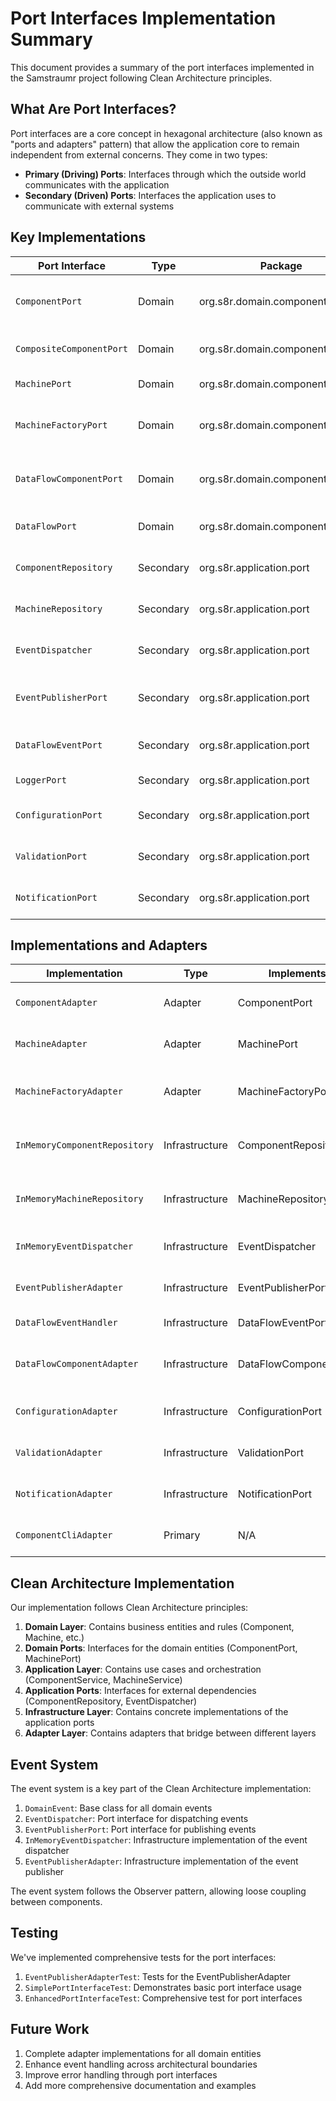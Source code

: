# Port Interfaces Implementation Summary

This document provides a summary of the port interfaces implemented in the Samstraumr project following Clean Architecture principles.

## What Are Port Interfaces?

Port interfaces are a core concept in hexagonal architecture (also known as "ports and adapters" pattern) that allow the application core to remain independent from external concerns. They come in two types:

- **Primary (Driving) Ports**: Interfaces through which the outside world communicates with the application
- **Secondary (Driven) Ports**: Interfaces the application uses to communicate with external systems

## Key Implementations

| Port Interface | Type | Package | Description |
|---------------|------|---------|-------------|
| `ComponentPort` | Domain | org.s8r.domain.component.port | Interface for components in the domain |
| `CompositeComponentPort` | Domain | org.s8r.domain.component.port | Interface for composite components |
| `MachinePort` | Domain | org.s8r.domain.component.port | Interface for machines |
| `MachineFactoryPort` | Domain | org.s8r.domain.component.port | Interface for machine factory operations |
| `DataFlowComponentPort` | Domain | org.s8r.domain.component.pattern | Interface for component data flow operations |
| `DataFlowPort` | Domain | org.s8r.domain.component.pattern | Interface for data flow operations |
| `ComponentRepository` | Secondary | org.s8r.application.port | Interface for component persistence |
| `MachineRepository` | Secondary | org.s8r.application.port | Interface for machine persistence |
| `EventDispatcher` | Secondary | org.s8r.application.port | Interface for dispatching events |
| `EventPublisherPort` | Secondary | org.s8r.application.port | Interface for publishing domain events |
| `DataFlowEventPort` | Secondary | org.s8r.application.port | Interface for component data flow |
| `LoggerPort` | Secondary | org.s8r.application.port | Interface for logging |
| `ConfigurationPort` | Secondary | org.s8r.application.port | Interface for configuration access |
| `ValidationPort` | Secondary | org.s8r.application.port | Interface for data validation |
| `NotificationPort` | Secondary | org.s8r.application.port | Interface for sending notifications |

## Implementations and Adapters

| Implementation | Type | Implements | Description |
|----------------|------|------------|-------------|
| `ComponentAdapter` | Adapter | ComponentPort | Adapts domain components to port interface |
| `MachineAdapter` | Adapter | MachinePort | Adapts domain machines to port interface |
| `MachineFactoryAdapter` | Adapter | MachineFactoryPort | Adapts machine factory to port interface |
| `InMemoryComponentRepository` | Infrastructure | ComponentRepository | In-memory implementation of component repository |
| `InMemoryMachineRepository` | Infrastructure | MachineRepository | In-memory implementation of machine repository |
| `InMemoryEventDispatcher` | Infrastructure | EventDispatcher | In-memory event dispatcher |
| `EventPublisherAdapter` | Infrastructure | EventPublisherPort | Implements event publishing |
| `DataFlowEventHandler` | Infrastructure | DataFlowEventPort | Handles data flow events |
| `DataFlowComponentAdapter` | Infrastructure | DataFlowComponentPort | Adapts component data flow operations |
| `ConfigurationAdapter` | Infrastructure | ConfigurationPort | Adapts configuration access |
| `ValidationAdapter` | Infrastructure | ValidationPort | Adapts validation operations |
| `NotificationAdapter` | Infrastructure | NotificationPort | Adapts notification operations |
| `ComponentCliAdapter` | Primary | N/A | CLI adapter for component operations |

## Clean Architecture Implementation

Our implementation follows Clean Architecture principles:

1. **Domain Layer**: Contains business entities and rules (Component, Machine, etc.)
2. **Domain Ports**: Interfaces for the domain entities (ComponentPort, MachinePort)
3. **Application Layer**: Contains use cases and orchestration (ComponentService, MachineService)
4. **Application Ports**: Interfaces for external dependencies (ComponentRepository, EventDispatcher)
5. **Infrastructure Layer**: Contains concrete implementations of the application ports
6. **Adapter Layer**: Contains adapters that bridge between different layers

## Event System

The event system is a key part of the Clean Architecture implementation:

1. `DomainEvent`: Base class for all domain events
2. `EventDispatcher`: Port interface for dispatching events
3. `EventPublisherPort`: Port interface for publishing events
4. `InMemoryEventDispatcher`: Infrastructure implementation of the event dispatcher
5. `EventPublisherAdapter`: Infrastructure implementation of the event publisher

The event system follows the Observer pattern, allowing loose coupling between components.

## Testing

We've implemented comprehensive tests for the port interfaces:

1. `EventPublisherAdapterTest`: Tests for the EventPublisherAdapter
2. `SimplePortInterfaceTest`: Demonstrates basic port interface usage
3. `EnhancedPortInterfaceTest`: Comprehensive test for port interfaces

## Future Work

1. Complete adapter implementations for all domain entities
2. Enhance event handling across architectural boundaries
3. Improve error handling through port interfaces
4. Add more comprehensive documentation and examples